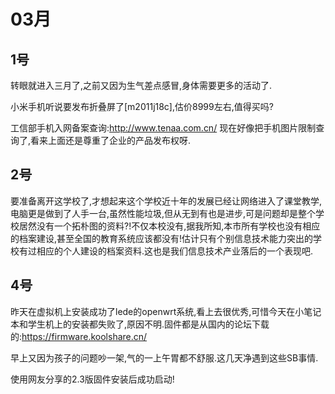 # 03月

## 1号
转眼就进入三月了,之前又因为生气差点感冒,身体需要更多的活动了.

小米手机听说要发布折叠屏了[m2011j18c],估价8999左右,值得买吗?

工信部手机入网备案查询:http://www.tenaa.com.cn/ 现在好像把手机图片限制查询了,看来上面还是尊重了企业的产品发布权呀.

## 2号
要准备离开这学校了,才想起来这个学校近十年的发展已经让网络进入了课堂教学,电脑更是做到了人手一台,虽然性能垃圾,但从无到有也是进步,可是问题却是整个学校居然没有一个拓朴图的资料?!不仅本校没有,据我所知,本市所有学校也没有相应的档案建设,甚至全国的教育系统应该都没有!估计只有个别信息技术能力突出的学校有过相应的个人建设的档案资料.这也是我们信息技术产业落后的一个表现吧.

## 4号
昨天在虚拟机上安装成功了lede的openwrt系统,看上去很优秀,可惜今天在小笔记本和学生机上的安装都失败了,原因不明.固件都是从国内的论坛下载的:https://firmware.koolshare.cn/ 

早上又因为孩子的问题吵一架,气的一上午胃都不舒服.这几天净遇到这些SB事情.

使用网友分享的2.3版固件安装后成功启动!
